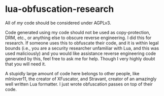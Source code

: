 # lua-obfuscation-research
All of _my_ code should be considered under AGPLv3. 


Code generated using my code should not be used as copy-protection, DRM, etc., or anything else to obscure reverse engineering. I did this for research. If someone uses this to obfuscate their code, and it is within legal bounds (i.e., you are a security researcher unfamiliar with Lua, and this was used maliciously) and you would like assistance reverse engineering code generated by this, feel free to ask me for help. Though I very highly doubt that you will need it. 


A stupidly large amount of code here belongs to other people, like mlnlover11, the creator of XFuscator, and Stravant, creator of an amazingly well written Lua formatter. I just wrote obfuscation passes on top of their code. 
